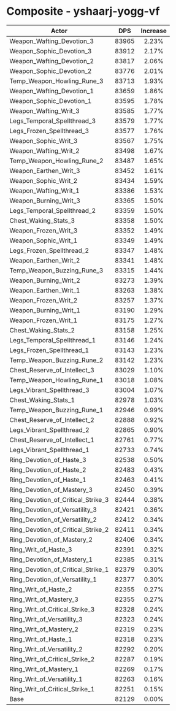 # Composite - yshaarj-yogg-vf
| Actor | DPS | Increase |
|---|:---:|:---:|
|Weapon_Wafting_Devotion_3|83965|2.23%|
|Weapon_Sophic_Devotion_3|83912|2.17%|
|Weapon_Wafting_Devotion_2|83817|2.06%|
|Weapon_Sophic_Devotion_2|83776|2.01%|
|Temp_Weapon_Howling_Rune_3|83713|1.93%|
|Weapon_Wafting_Devotion_1|83659|1.86%|
|Weapon_Sophic_Devotion_1|83595|1.78%|
|Weapon_Wafting_Writ_3|83585|1.77%|
|Legs_Temporal_Spellthread_3|83579|1.77%|
|Legs_Frozen_Spellthread_3|83577|1.76%|
|Weapon_Sophic_Writ_3|83567|1.75%|
|Weapon_Wafting_Writ_2|83498|1.67%|
|Temp_Weapon_Howling_Rune_2|83487|1.65%|
|Weapon_Earthen_Writ_3|83452|1.61%|
|Weapon_Sophic_Writ_2|83434|1.59%|
|Weapon_Wafting_Writ_1|83386|1.53%|
|Weapon_Burning_Writ_3|83365|1.50%|
|Legs_Temporal_Spellthread_2|83359|1.50%|
|Chest_Waking_Stats_3|83358|1.50%|
|Weapon_Frozen_Writ_3|83352|1.49%|
|Weapon_Sophic_Writ_1|83349|1.49%|
|Legs_Frozen_Spellthread_2|83347|1.48%|
|Weapon_Earthen_Writ_2|83341|1.48%|
|Temp_Weapon_Buzzing_Rune_3|83315|1.44%|
|Weapon_Burning_Writ_2|83273|1.39%|
|Weapon_Earthen_Writ_1|83263|1.38%|
|Weapon_Frozen_Writ_2|83257|1.37%|
|Weapon_Burning_Writ_1|83190|1.29%|
|Weapon_Frozen_Writ_1|83175|1.27%|
|Chest_Waking_Stats_2|83158|1.25%|
|Legs_Temporal_Spellthread_1|83146|1.24%|
|Legs_Frozen_Spellthread_1|83143|1.23%|
|Temp_Weapon_Buzzing_Rune_2|83142|1.23%|
|Chest_Reserve_of_Intellect_3|83029|1.10%|
|Temp_Weapon_Howling_Rune_1|83018|1.08%|
|Legs_Vibrant_Spellthread_3|83004|1.07%|
|Chest_Waking_Stats_1|82978|1.03%|
|Temp_Weapon_Buzzing_Rune_1|82946|0.99%|
|Chest_Reserve_of_Intellect_2|82888|0.92%|
|Legs_Vibrant_Spellthread_2|82865|0.90%|
|Chest_Reserve_of_Intellect_1|82761|0.77%|
|Legs_Vibrant_Spellthread_1|82733|0.74%|
|Ring_Devotion_of_Haste_3|82538|0.50%|
|Ring_Devotion_of_Haste_2|82483|0.43%|
|Ring_Devotion_of_Haste_1|82463|0.41%|
|Ring_Devotion_of_Mastery_3|82450|0.39%|
|Ring_Devotion_of_Critical_Strike_3|82444|0.38%|
|Ring_Devotion_of_Versatility_3|82421|0.36%|
|Ring_Devotion_of_Versatility_2|82412|0.34%|
|Ring_Devotion_of_Critical_Strike_2|82411|0.34%|
|Ring_Devotion_of_Mastery_2|82406|0.34%|
|Ring_Writ_of_Haste_3|82391|0.32%|
|Ring_Devotion_of_Mastery_1|82385|0.31%|
|Ring_Devotion_of_Critical_Strike_1|82379|0.30%|
|Ring_Devotion_of_Versatility_1|82377|0.30%|
|Ring_Writ_of_Haste_2|82355|0.27%|
|Ring_Writ_of_Mastery_3|82355|0.27%|
|Ring_Writ_of_Critical_Strike_3|82328|0.24%|
|Ring_Writ_of_Versatility_3|82323|0.24%|
|Ring_Writ_of_Mastery_2|82319|0.23%|
|Ring_Writ_of_Haste_1|82318|0.23%|
|Ring_Writ_of_Versatility_2|82292|0.20%|
|Ring_Writ_of_Critical_Strike_2|82287|0.19%|
|Ring_Writ_of_Mastery_1|82269|0.17%|
|Ring_Writ_of_Versatility_1|82263|0.16%|
|Ring_Writ_of_Critical_Strike_1|82251|0.15%|
|Base|82129|0.00%|
